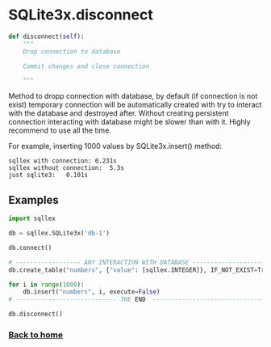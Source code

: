 # SQLite3x.disconnect


```python
def disconnect(self):
    """
    Drop connection to database

    Commit changes and close connection

    """
```

Method to dropp connection with database, by default (if connection is not exist) temporary connection will be automatically created with try to interact with the database and destroyed after. Without creating persistent connection interacting with database might be slower than with it. Highly recommend to use all the time.

For example, inserting 1000 values by SQLite3x.insert() method:

    sqllex with connection:	0.231s
    sqllex without connection:	5.3s
    just sqlite3:	0.101s


## Examples

```python
import sqllex

db = sqllex.SQLite3x('db-1')

db.connect()

# ------------------ ANY INTERACTION WITH DATABASE -----------------------
db.create_table("numbers", {"value": [sqllex.INTEGER]}, IF_NOT_EXIST=True)

for i in range(1000):
    db.insert("numbers", i, execute=False)
# ---------------------------- THE END  ----------------------------------

db.disconnect()

```

### [Back to home](./index.md)
